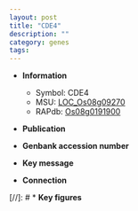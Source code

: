 ```yaml
---
layout: post
title: "CDE4"
description: ""
category: genes
tags: 
---
```


* **Information**  
    + Symbol: CDE4  
    + MSU: [LOC_Os08g09270](http://rice.uga.edu/cgi-bin/ORF_infopage.cgi?orf=LOC_Os08g09270)  
    + RAPdb: [Os08g0191900](http://rapdb.dna.affrc.go.jp/viewer/gbrowse_details/irgsp1?name=Os08g0191900)  

* **Publication**  

* **Genbank accession number**  

* **Key message**  

* **Connection**  

[//]: # * **Key figures**  


